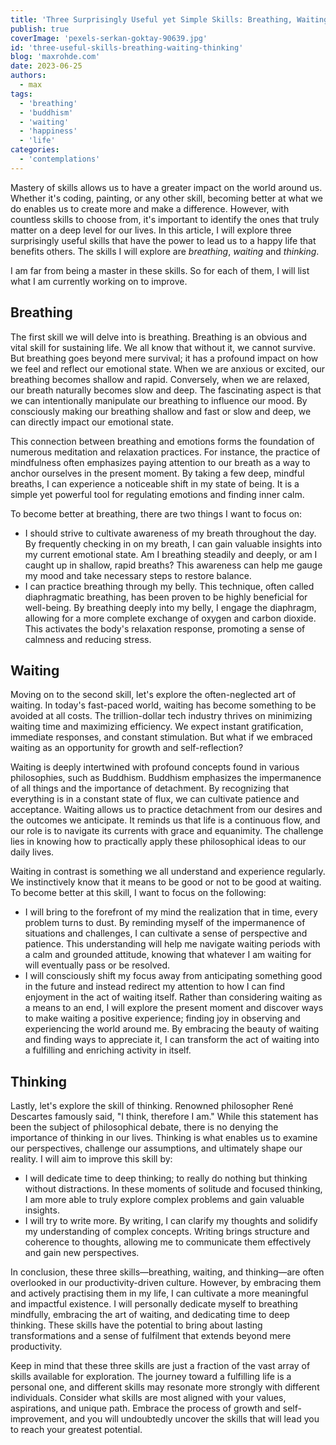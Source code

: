 ```yaml
---
title: 'Three Surprisingly Useful yet Simple Skills: Breathing, Waiting, Thinking'
publish: true
coverImage: 'pexels-serkan-goktay-90639.jpg'
id: 'three-useful-skills-breathing-waiting-thinking'
blog: 'maxrohde.com'
date: 2023-06-25
authors:
  - max
tags:
  - 'breathing'
  - 'buddhism'
  - 'waiting'
  - 'happiness'
  - 'life'
categories:
  - 'contemplations'
---
```


Mastery of skills allows us to have a greater impact on the world around us. Whether it's coding, painting, or any other skill, becoming better at what we do enables us to create more and make a difference. However, with countless skills to choose from, it's important to identify the ones that truly matter on a deep level for our lives. In this article, I will explore three surprisingly useful skills that have the power to lead us to a happy life that benefits others. The skills I will explore are _breathing_, _waiting_ and _thinking_.

I am far from being a master in these skills. So for each of them, I will list what I am currently working on to improve.

## Breathing

The first skill we will delve into is breathing. Breathing is an obvious and vital skill for sustaining life. We all know that without it, we cannot survive. But breathing goes beyond mere survival; it has a profound impact on how we feel and reflect our emotional state. When we are anxious or excited, our breathing becomes shallow and rapid. Conversely, when we are relaxed, our breath naturally becomes slow and deep. The fascinating aspect is that we can intentionally manipulate our breathing to influence our mood. By consciously making our breathing shallow and fast or slow and deep, we can directly impact our emotional state.

This connection between breathing and emotions forms the foundation of numerous meditation and relaxation practices. For instance, the practice of mindfulness often emphasizes paying attention to our breath as a way to anchor ourselves in the present moment. By taking a few deep, mindful breaths, I can experience a noticeable shift in my state of being. It is a simple yet powerful tool for regulating emotions and finding inner calm.

To become better at breathing, there are two things I want to focus on:

- I should strive to cultivate awareness of my breath throughout the day. By frequently checking in on my breath, I can gain valuable insights into my current emotional state. Am I breathing steadily and deeply, or am I caught up in shallow, rapid breaths? This awareness can help me gauge my mood and take necessary steps to restore balance.
- I can practice breathing through my belly. This technique, often called diaphragmatic breathing, has been proven to be highly beneficial for well-being. By breathing deeply into my belly, I engage the diaphragm, allowing for a more complete exchange of oxygen and carbon dioxide. This activates the body's relaxation response, promoting a sense of calmness and reducing stress. 

## Waiting

Moving on to the second skill, let's explore the often-neglected art of waiting. In today's fast-paced world, waiting has become something to be avoided at all costs. The trillion-dollar tech industry thrives on minimizing waiting time and maximizing efficiency. We expect instant gratification, immediate responses, and constant stimulation. But what if we embraced waiting as an opportunity for growth and self-reflection?

Waiting is deeply intertwined with profound concepts found in various philosophies, such as Buddhism. Buddhism emphasizes the impermanence of all things and the importance of detachment. By recognizing that everything is in a constant state of flux, we can cultivate patience and acceptance. Waiting allows us to practice detachment from our desires and the outcomes we anticipate. It reminds us that life is a continuous flow, and our role is to navigate its currents with grace and equanimity. The challenge lies in knowing how to practically apply these philosophical ideas to our daily lives.

Waiting in contrast is something we all understand and experience regularly. We instinctively know that it means to be good or not to be good at waiting. To become better at this skill, I want to focus on the following:

- I will bring to the forefront of my mind the realization that in time, every problem turns to dust. By reminding myself of the impermanence of situations and challenges, I can cultivate a sense of perspective and patience. This understanding will help me navigate waiting periods with a calm and grounded attitude, knowing that whatever I am waiting for will eventually pass or be resolved.
- I will consciously shift my focus away from anticipating something good in the future and instead redirect my attention to how I can find enjoyment in the act of waiting itself. Rather than considering waiting as a means to an end, I will explore the present moment and discover ways to make waiting a positive experience; finding joy in observing and experiencing the world around me. By embracing the beauty of waiting and finding ways to appreciate it, I can transform the act of waiting into a fulfilling and enriching activity in itself.

## Thinking

Lastly, let's explore the skill of thinking. Renowned philosopher René Descartes famously said, "I think, therefore I am." While this statement has been the subject of philosophical debate, there is no denying the importance of thinking in our lives. Thinking is what enables us to examine our perspectives, challenge our assumptions, and ultimately shape our reality. I will aim to improve this skill by:

- I will dedicate time to deep thinking; to really do nothing but thinking without distractions. In these moments of solitude and focused thinking, I am more able to truly explore complex problems and gain valuable insights.
- I will try to write more. By writing, I can clarify my thoughts and solidify my understanding of complex concepts. Writing brings structure and coherence to thoughts, allowing me to communicate them effectively and gain new perspectives.

In conclusion, these three skills—breathing, waiting, and thinking—are often overlooked in our productivity-driven culture. However, by embracing them and actively practising them in my life, I can cultivate a more meaningful and impactful existence. I will personally dedicate myself to breathing mindfully, embracing the art of waiting, and dedicating time to deep thinking. These skills have the potential to bring about lasting transformations and a sense of fulfilment that extends beyond mere productivity.

Keep in mind that these three skills are just a fraction of the vast array of skills available for exploration. The journey toward a fulfilling life is a personal one, and different skills may resonate more strongly with different individuals. Consider what skills are most aligned with your values, aspirations, and unique path. Embrace the process of growth and self-improvement, and you will undoubtedly uncover the skills that will lead you to reach your greatest potential.
